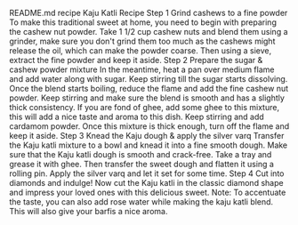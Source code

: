 README.md
 recipe 
 Kaju Katli Recipe
Step 1 Grind cashews to a fine powder
To make this traditional sweet at home, you need to begin with preparing the cashew nut powder. Take 1 1/2 cup cashew nuts and blend them using a grinder, make sure you don't grind them too much as the cashews might release the oil, which can make the powder coarse. Then using a sieve, extract the fine powder and keep it aside.
Step 2 Prepare the sugar & cashew powder mixture
In the meantime, heat a pan over medium flame and add water along with sugar. Keep stirring till the sugar starts dissolving. Once the blend starts boiling, reduce the flame and add the fine cashew nut powder. Keep stirring and make sure the blend is smooth and has a slightly thick consistency. If you are fond of ghee, add some ghee to this mixture, this will add a nice taste and aroma to this dish. Keep stirring and add cardamom powder. Once this mixture is thick enough, turn off the flame and keep it aside.
Step 3 Knead the Kaju dough & apply the silver varq
Transfer the Kaju katli mixture to a bowl and knead it into a fine smooth dough. Make sure that the Kaju katli dough is smooth and crack-free. Take a tray and grease it with ghee. Then transfer the sweet dough and flatten it using a rolling pin. Apply the silver varq and let it set for some time.
Step 4 Cut into diamonds and indulge!
Now cut the Kaju katli in the classic diamond shape and impress your loved ones with this delicious sweet. Note: To accentuate the taste, you can also add rose water while making the kaju katli blend. This will also give your barfis a nice aroma.
